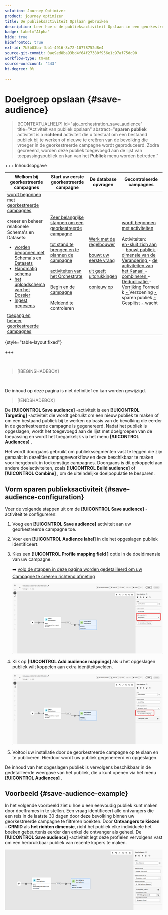 ```yaml
---
solution: Journey Optimizer
product: journey optimizer
title: De publieksactiviteit Opslaan gebruiken
description: Leer hoe u de publieksactiviteit Opslaan in een georkestreerde campagne gebruikt
badge: label="Alpha"
hide: true
hidefromtoc: true
exl-id: 7b5b03ba-fbb1-4916-8c72-10778752d8e4
source-git-commit: 0ae9ed8ba93bd4f64f27380f956e1c97af75dd90
workflow-type: tm+mt
source-wordcount: '443'
ht-degree: 0%

---
```


# Doelgroep opslaan {#save-audience}

>[!CONTEXTUALHELP]
>id="ajo_orchestration_save_audience"
>title="Activiteit van publiek opslaan"
>abstract="**sparen publiek** activiteit is a **richtend** activiteit die u toestaat om een bestaand publiek bij te werken of nieuwe te creëren van de bevolking die vroeger in de georkestreerde campagne wordt geproduceerd. Zodra gecreeerd, worden deze publiek toegevoegd aan de lijst van toepassingspubliek en kan van het **Publiek** menu worden betreden."


+++ Inhoudsopgave

| Welkom bij georkestreerde campagnes | Start uw eerste georkestreerde campagne | De database opvragen | Gecontroleerde campagnes |
|---|---|---|---|
| [ wordt begonnen met georkestreerde campagnes ](../gs-orchestrated-campaigns.md)<br/><br/> creeer en beheer relationele Schema&#39;s en Datasets:</br> <ul><li>[ worden begonnen met Schema&#39;s en Datasets ](../gs-schemas.md)</li><li>[ Handmatig schema ](../manual-schema.md)</li><li>[ het uploadschema van het Dossier ](../file-upload-schema.md)</li><li>[ Ingest gegevens ](../ingest-data.md)</li></ul>[ toegang en beheer georkestreerde campagnes ](../access-manage-orchestrated-campaigns.md) | [ Zeer belangrijke stappen om een georkestreerde campagne ](../gs-campaign-creation.md)<br/><br/>[ tot stand te brengen en te plannen de campagne ](../create-orchestrated-campaign.md)<br/><br/>[ activiteiten van het Orchestrate ](../orchestrate-activities.md)<br/><br/>[ Begin en de campagne ](../start-monitor-campaigns.md)<br/><br/>[ Meldend ](../reporting-campaigns.md) te controleren | [ Werk met de regelbouwer ](../orchestrated-rule-builder.md)<br/><br/>[ bouwt uw eerste vraag ](../build-query.md)<br/><br/>[ uit geeft uitdrukkingen ](../edit-expressions.md)<br/><br/>[ opnieuw op ](../retarget.md) | [ wordt begonnen met activiteiten ](about-activities.md)<br/><br/> Activiteiten:<br/>[ en-sluit zich aan ](and-join.md) - [ bouwt publiek ](build-audience.md) - [ dimensie van de Verandering ](change-dimension.md) - [ de activiteiten van het Kanaal ](channels.md) - [ combineren ](combine.md) - [ Deduplicatie ](deduplication.md) - [ Verrijking ](enrichment.md) Formeel k [ - ](fork.md) Verzoening [ - ](reconciliation.md) sparen publiek <b>[ - ](save-audience.md)</b> Gesplitst [ - ](split.md) wacht [](wait.md) |

{style="table-layout:fixed"}

+++

<br/>

>[!BEGINSHADEBOX]

</br>

De inhoud op deze pagina is niet definitief en kan worden gewijzigd.

>[!ENDSHADEBOX]

De **[!UICONTROL Save audience]** -activiteit is een **[!UICONTROL Targeting]** -activiteit die wordt gebruikt om een nieuw publiek te maken of om een bestaand publiek bij te werken op basis van de bevolking die eerder in de georkestreerde campagne is gegenereerd. Nadat het publiek is opgeslagen, wordt het toegevoegd aan de lijst met doelgroepen van de toepassing en wordt het toegankelijk via het menu **[!UICONTROL Audiences]** .

Het wordt doorgaans gebruikt om publiekssegmenten vast te leggen die zijn gemaakt in dezelfde campagneworkflow en deze beschikbaar te maken voor hergebruik in toekomstige campagnes. Doorgaans is dit gekoppeld aan andere doelactiviteiten, zoals **[!UICONTROL Build audience]** of **[!UICONTROL Combine]** , om de uiteindelijke doelpopulatie te besparen.

## Vorm sparen publieksactiviteit {#save-audience-configuration}

Voer de volgende stappen uit om de **[!UICONTROL Save audience]** -activiteit te configureren:

1. Voeg een **[!UICONTROL Save audience]** activiteit aan uw georkestreerde campagne toe.

1. Voer een **[!UICONTROL Audience label]** in die het opgeslagen publiek identificeert.

1. Kies een **[!UICONTROL Profile mapping field &#x200B;]** optie in de doeldimensie van uw campagne.

   ➡️ [ volg de stappen in deze pagina worden gedetailleerd om uw Campagne te creëren richtend afmeting ](../target-dimension.md)

   ![](../assets/save-audience-1.png)

1. Klik op **[!UICONTROL Add audience mappings]** als u het opgeslagen publiek wilt koppelen aan extra identiteitsvelden.

   ![](../assets/save-audience-2.png)

1. Voltooi uw installatie door de georkestreerde campagne op te slaan en te publiceren. Hierdoor wordt uw publiek gegenereerd en opgeslagen.

De inhoud van het opgeslagen publiek is vervolgens beschikbaar in de gedetailleerde weergave van het publiek, die u kunt openen via het menu **[!UICONTROL Audiences]** .

## Voorbeeld {#save-audience-example}

In het volgende voorbeeld ziet u hoe u een eenvoudig publiek kunt maken door doelframes in te stellen. Een vraag identificeert alle ontvangers die een reis in de laatste 30 dagen door deze bevolking binnen uw georkestreerde campagne te filtreren boekten. Door **Ontvangers te kiezen - CRMID** als **het richten dimensie**, richt het publiek elke individuele het boeken gebeurtenis eerder dan enkel de ontvanger als geheel. De **[!UICONTROL Save audience]** -activiteit legt deze profielen vervolgens vast om een herbruikbaar publiek van recente kopers te maken.

![](../assets/save-audience-3.png)
